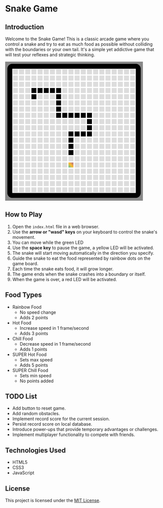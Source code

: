 # Snake Game

## Introduction

Welcome to the Snake Game! This is a classic arcade game where you control a snake and try to eat as much food as possible without colliding with the boundaries or your own tail. It's a simple yet addictive game that will test your reflexes and strategic thinking.

![Snake Game Screenshot](screenshots/screenshot2.png)

## How to Play

1. Open the `index.html` file in a web browser.
2. Use the **arrow or "wasd" keys** on your keyboard to control the snake's movement.
3. You can move while the green LED
4. Use the **space key** to pause the game, a yellow LED will be activated.
5. The snake will start moving automatically in the direction you specify.
6. Guide the snake to eat the food represented by rainbow dots on the game board.
7. Each time the snake eats food, it will grow longer.
8. The game ends when the snake crashes into a boundary or itself.
9. When the game is over, a red LED will be activated.

## Food Types

-   Rainbow Food
    -   No speed change
    -   Adds 2 points
-   Hot Food
    -   Increase speed in 1 frame/second
    -   Adds 3 points
-   Chill Food
    -   Decrease speed in 1 frame/second
    -   Adds 1 points
-   SUPER Hot Food
    -   Sets max speed
    -   Adds 5 points
-   SUPER Chill Food
    -   Sets min speed
    -   No points added

## TODO List

-   Add button to reset game.
-   Add random obstacles.
-   Implement record score for the current session.
-   Persist record score on local database.
-   Introduce power-ups that provide temporary advantages or challenges.
-   Implement multiplayer functionality to compete with friends.

## Technologies Used

-   HTML5
-   CSS3
-   JavaScript

## License

This project is licensed under the [MIT License](LICENSE).
